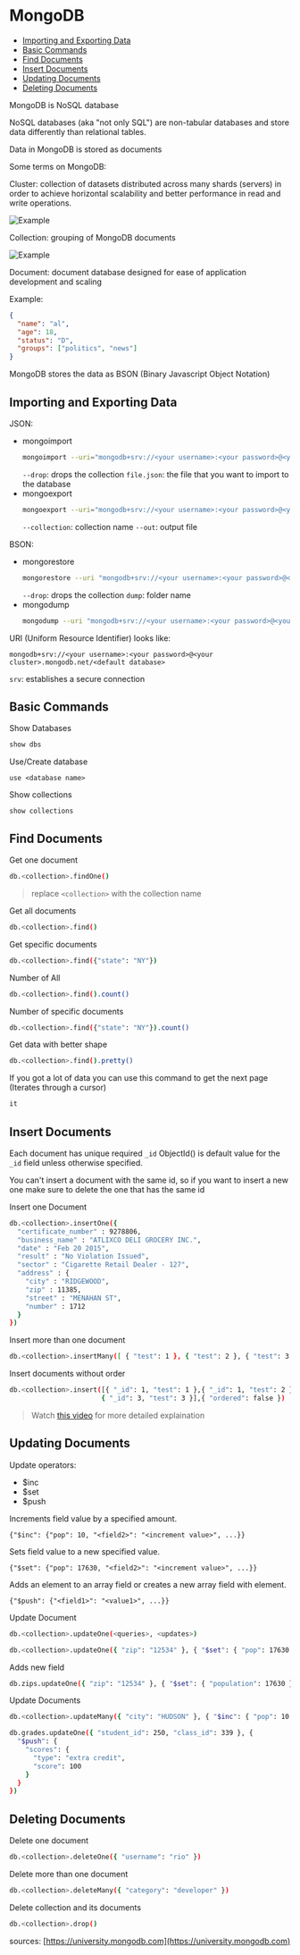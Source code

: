 # MongoDB
- <a href="#1">Importing and Exporting Data</a>
- <a href="#2">Basic Commands</a>
- <a href="#3">Find Documents</a>
- <a href="#4">Insert Documents</a>
- <a href="#5">Updating Documents</a>
- <a href="#6">Deleting Documents</a>

MongoDB is NoSQL database

NoSQL databases (aka "not only SQL") are non-tabular databases and store data differently than relational tables. 

Data in MongoDB is stored as documents

Some terms on MongoDB:

Cluster:
collection of datasets distributed across many shards (servers) in order to achieve horizontal scalability and better performance in read and write operations.

![Example](https://webimages.mongodb.com/_com_assets/cms/kses6yxn96rf33qkk-mongodb-sharded-cluster.png?auto=format%252Ccompress)

Collection:
grouping of MongoDB documents

![Example](https://www.mongodb.com/docs/manual/images/crud-annotated-collection.bakedsvg.svg)

Document:
document database designed for ease of application development and scaling

Example:
```json
{
  "name": "al",
  "age": 18,
  "status": "D",
  "groups": ["politics", "news"]
}
```

MongoDB stores the data as BSON (Binary Javascript Object Notation)

<h2 id="1">Importing and Exporting Data</h2>

JSON:
- mongoimport
  ```bash
  mongoimport --uri="mongodb+srv://<your username>:<your password>@<your cluster>.mongodb.net/sample_supplies" --drop sales.json
  ```
  `--drop`: drops the collection
  `file.json`: the file that you want to import to the database
- mongoexport
  ```bash
  mongoexport --uri="mongodb+srv://<your username>:<your password>@<your cluster>.mongodb.net/sample_supplies" --collection=sales --out=sales.json
  ```
  `--collection`: collection name
  `--out`: output file

BSON:
- mongorestore
  ```bash
  mongorestore --uri "mongodb+srv://<your username>:<your password>@<your cluster>.mongodb.net/sample_supplies"  --drop dump
  ```
  `--drop`: drops the collection
  `dump`: folder name
- mongodump
  ```bash
  mongodump --uri "mongodb+srv://<your username>:<your password>@<your cluster>.mongodb.net/sample_supplies"
  ```

URI (Uniform Resource Identifier)
looks like:
```
mongodb+srv://<your username>:<your password>@<your cluster>.mongodb.net/<default database>
```
`srv`: establishes a secure connection 

<h2 id="2">Basic Commands</h2>

Show Databases
```bash
show dbs
```

Use/Create database
```
use <database name>
```

Show collections
```
show collections
```

<h2 id="3">Find Documents</h2>

Get one document
```bash
db.<collection>.findOne()
```

> replace `<collection>` with the collection name


Get all documents
```bash
db.<collection>.find()
```

Get specific documents
```bash
db.<collection>.find({"state": "NY"})
```

Number of All
```bash
db.<collection>.find().count()
```

Number of specific documents
```bash
db.<collection>.find({"state": "NY"}).count()
```

Get data with better shape
```bash
db.<collection>.find().pretty()
```

If you got a lot of data you can use this command to get the next page (Iterates through a cursor)
```bash
it
```

<h2 id="4">Insert Documents</h2>

Each document has unique required `_id`
ObjectId() is default value for the `_id` field unless otherwise specified.

You can't insert a document with the same id, so if you want to insert a new one make sure to delete the one that has the same id

Insert one Document
```bash
db.<collection>.insertOne({
  "certificate_number" : 9278806,
  "business_name" : "ATLIXCO DELI GROCERY INC.",
  "date" : "Feb 20 2015",
  "result" : "No Violation Issued",
  "sector" : "Cigarette Retail Dealer - 127",
  "address" : {
    "city" : "RIDGEWOOD",
    "zip" : 11385,
    "street" : "MENAHAN ST",
    "number" : 1712
  }
})
```

Insert more than one document
```bash
db.<collection>.insertMany([ { "test": 1 }, { "test": 2 }, { "test": 3 } ])
```

Insert documents without order
```bash
db.<collection>.insert([{ "_id": 1, "test": 1 },{ "_id": 1, "test": 2 },
                       { "_id": 3, "test": 3 }],{ "ordered": false })
```

> Watch [this video](https://www.youtube.com/watch?v=ovE0c3_khMA) for more detailed explaination

<h2 id="5">Updating Documents</h2>

Update operators:
- $inc
- $set
- $push

Increments field value by a specified amount.
```
{"$inc": {"pop": 10, "<field2>": "<increment value>", ...}}
```

Sets field value to a new specified value.
```
{"$set": {"pop": 17630, "<field2>": "<increment value>", ...}}
```

Adds an element to an array field or creates a new array field with element.
```
{"$push": {"<field1>": "<value1>", ...}}
```

Update Document
```bash
db.<collection>.updateOne(<queries>, <updates>)
```
```bash
db.<collection>.updateOne({ "zip": "12534" }, { "$set": { "pop": 17630 } })
```

Adds new field

```bash
db.zips.updateOne({ "zip": "12534" }, { "$set": { "population": 17630 } })
```

Update Documents
```bash
db.<collection>.updateMany({ "city": "HUDSON" }, { "$inc": { "pop": 10 } })
```

```bash
db.grades.updateOne({ "student_id": 250, "class_id": 339 }, {
  "$push": {
    "scores": {
      "type": "extra credit",
      "score": 100
    }
  }
})
```

<h2 id="6">Deleting Documents</h2>

Delete one document
```bash
db.<collection>.deleteOne({ "username": "rio" })
```

Delete more than one document
```bash
db.<collection>.deleteMany({ "category": "developer" })
```

Delete collection and its documents
```bash
db.<collection>.drop()
```

sources: [https://university.mongodb.com](https://university.mongodb.com)